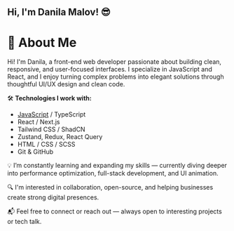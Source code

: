 ## Hi, I'm Danila Malov! 😎

# 👋 About Me

Hi! I'm Danila, a front-end web developer passionate about building clean, responsive, and user-focused interfaces. I specialize in JavaScript and React, and I enjoy turning complex problems into elegant solutions through thoughtful UI/UX design and clean code.

🛠 **Technologies I work with:**
- [JavaScript](https://camo.githubusercontent.com/426c1121b29abc64a6b1af1e3aa3091abb38e39c87054720b765af1425c74e7f/68747470733a2f2f63646e2e6a7364656c6976722e6e65742f67682f64657669636f6e732f64657669636f6e2f69636f6e732f6a6176617363726970742f6a6176617363726970742d6f726967696e616c2e737667) / TypeScript  
- React / Next.js  
- Tailwind CSS / ShadCN  
- Zustand, Redux, React Query  
- HTML / CSS / SCSS  
- Git & GitHub

💡 I’m constantly learning and expanding my skills — currently diving deeper into performance optimization, full-stack development, and UI animation.

🔍 I'm interested in collaboration, open-source, and helping businesses create strong digital presences.

📬 Feel free to connect or reach out — always open to interesting projects or tech talk.
